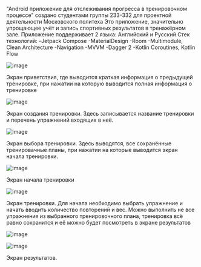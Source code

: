 "Android приложение для отслеживания прогресса в тренировочном процессе" создано студентами группы 233-332 для проектной деятельности Московского политеха
Это приложение, значительно упрощающее учёт и запись спортивных результатов в тренажёрном зале. 
Приложение поддерживает 2 языка: Английский и Русский
Стек технологий:
-Jetpack Compose
-MaterialDesign
-Room
-Multimodule, Clean Architecture
-Navigation
-MVVM
-Dagger 2
-Kotlin Coroutines, Kotlin Flow

![image](https://github.com/user-attachments/assets/25cc1759-ed96-426f-ae65-65c68fd3242b)

Экран приветствия, где выводится краткая информация о предыдущей тренировке, при нажатии на которую выводится полная информация о тренировке

![image](https://github.com/user-attachments/assets/e4057b80-4aac-474d-aef5-612315572cbd)

Экран создания тренировки. Здесь записывается название тренировки и перечень упражнений входящих в неё.

![image](https://github.com/user-attachments/assets/e54000f3-210d-4481-a5df-836a2c883c26)

Экран выбора тренировки. Здесь выводятся, все сохранённые тренировачные планы, при нажатии на которые выводится экран начала тренировки.

![image](https://github.com/user-attachments/assets/3dda16a4-dfa2-49ee-97ad-1c0040885d77)

Экран начала тренировки

![image](https://github.com/user-attachments/assets/f1a3d96a-72a0-43bf-92cb-c31fec9c9e6d)

Экран тренировки. Для начала необходимо выбрать упражнение и начать вводить количество повторений и вес. Можно выполнить не все упражнения из выбранного тренировочного плана, тренировка всё равно сохранится и её можно будет посмотреть в экране результатов

![image](https://github.com/user-attachments/assets/90ea3e7d-daa9-472c-aa96-28f4ab060585)

![image](https://github.com/user-attachments/assets/3be766b1-e7cb-4cfa-b6fb-f28155dd8a32)

Экран результатов.



